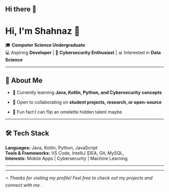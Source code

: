 ## Hi there 👋

# Hi, I'm Shahnaz 👋

🎓 **Computer Science Undergraduate**  
💻 Aspiring **Developer** | 🔐 **Cybersecurity Enthusiast** | 📊 Interested in **Data Science**  

---

## 🚀 About Me
- 🌱 Currently learning **Java, Kotlin, Python, and Cybersecurity concepts**  
   
- 🤝 Open to collaborating on **student projects, research, or open-source**
  
- 🐾 Fun fact:I can flip an omelette hidden talent maybe   

---

## 🛠️ Tech Stack
**Languages:** Java, Kotlin, Python, JavaScript  
**Tools & Frameworks:** VS Code, IntelliJ IDEA, Git, MySQL,   
**Interests:** Mobile Apps | Cybersecurity | Machine Learning  

---


---

⭐️ *Thanks for visiting my profile! Feel free to check out my projects and connect with me
.*
